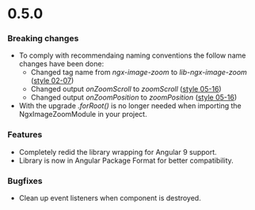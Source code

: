 <a name="0.5.0"></a>
# 0.5.0

### Breaking changes
* To comply with recommendaing naming conventions the follow name changes have been done:
    * Changed tag name from *ngx-image-zoom* to *lib-ngx-image-zoom* ([style 02-07](https://angular.io/guide/styleguide#style-02-07))
    * Changed output *onZoomScroll* to *zoomScroll* ([style 05-16](https://angular.io/guide/styleguide#style-05-16))
    * Changed output *onZoomPosition* to *zoomPosition* ([style 05-16](https://angular.io/guide/styleguide#style-05-16))
* With the upgrade *.forRoot()* is no longer needed when importing the NgxImageZoomModule in your project.

### Features
* Completely redid the library wrapping for Angular 9 support.
* Library is now in Angular Package Format for better compatibility.

### Bugfixes
* Clean up event listeners when component is destroyed.
